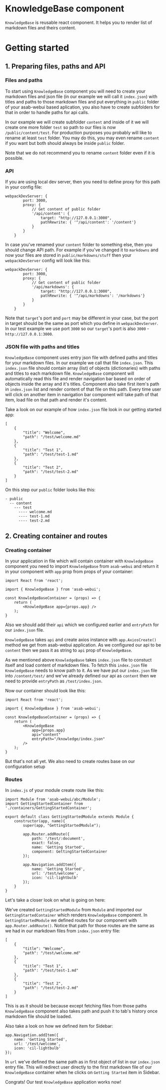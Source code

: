 # KnowledgeBase component

`KnowledgeBase` is reusable react component. It helps you to render list of markdown files and theirs content. 

# Getting started

## 1. Preparing files, paths and API

### Files and paths

To start using `KnowledgeBase` component you will need to create your markdown files and json file (in our example we will call it `index.json`) with titles and paths to those markdown files and put everything in `public` folder of your asab-webui based aplication, you also have to create subfolders for that in order to handle paths for api calls. 

In our example we will create subfolder `content` and inside of it we will create one more folder `test` so path to our files is now `/public/content/test`.
For production purposes you probably will like to rename at least `test` folder. You may do this, you may even rename `content` if you want but both should always be inside `public` folder. 

Note that we do not recommend you to rename `content` folder even if it is possible.

### API

If you are using local dev server, then you need to define proxy for this path in your config file:

```
webpackDevServer: {
		port: 3000,
		proxy: {
			// Get content of public folder
			'/api/content': {
				target: "http://127.0.0.1:3000",
				pathRewrite: { '^/api/content': '/content'}
			}
		}
	}
```

In case you've renamed your `content` folder to something else, then you should change API path. For example if you've changed it to `markdowns` and now your files are stored in `public/markdowns/stuff` then your `webpackDevServer` config will look like this:

```
webpackDevServer: {
		port: 3000,
		proxy: {
			// Get content of public folder
			'/api/markdowns': {
				target: "http://127.0.0.1:3000",
				pathRewrite: { '^/api/markdowns': '/markdowns'}
			}
		}
	}
```

Note that `target`'s port and `port` may be different in your case, but the port in target should be the same as port which you define in `webpackDevServer`. In our test example we use port `3000` so our `target`'s port is also `3000` - `http://127.0.0.1:3000`.

### JSON file with paths and titles

`KnowledgeBase` component uses entry json file with defined paths and titles for your markdown files. In our example we call that file `index.json`.
This `index.json` file should contain array (list) of objects (dictionaries) with paths and titles to each markdown file. `KnowledgeBase` component will automatically read this file and render navigation bar based on order of objects inside the array and it's titles. Component also take first item's path in `index.json` list and render content of that file on this path. Every time user will click on another item in navigation bar component will take path of that item, load file on that path and render it's content.

Take a look on our example of how `index.json` file look in our getting started app:

```
[
	{
		"title": "Welcome",
		"path": "/test/welcome.md"
	},
	{
		"title": "Test 1",
		"path": "/test/test-1.md"
	},
	{
		"title": "Test 2",
		"path": "/test/test-2.md"
	}
]
```

On this step our `public` folder looks like this:
```
- public
  -- content
    --- test
      ---- welcome.md
      ---- test-1.md
      ---- test-2.md
```

## 2. Creating container and routes

### Creating container

In your application in file which will contain container with `KnowledgeBase` component you need to import `KnowledgeBase` from `asab-webui` and return it in your component with `app` prop from props of your container: 

```
import React from 'react';

import { KnowledgeBase } from 'asab-webui';

const KnowledgeBaseContainer = (props) => {
	return (
		<KnowledgeBase app={props.app} />
	);
}
```

Also we should add their `api` which we configured earlier and `entryPath` for our `index.json` file.

`KnowledgeBase` takes `api` and create axios instance with `app.AxiosCreate()` method we get from asab-webui application. As we configured our api to be `content` then we pass it as string to `api` prop of `KnowledgeBase`.

As we mentioned above `KnowledgeBase` takes `index.json` file to constuct itself and load content of markdown files. To fetch this `index.json` file `KnowledgeBase` needs to know path to it. As we have put our `index.json` file into `/content/test/` and we've already defined our api as `content` then we need to provide `entryPath` as `/test/index.json`. 

Now our container should look like this:

```
import React from 'react';

import { KnowledgeBase } from 'asab-webui';

const KnowledgeBaseContainer = (props) => {
	return (
		<KnowledgeBase
			app={props.app}
			api="content"
			entryPath="/knowledge/index.json"
		/>
	);
}
```

But that's not all yet. We also need to create routes base on our configuration setup

### Routes

In `index.js` of your module create route like this:

```
import Module from 'asab-webui/abc/Module';
import GettingStartedContainer from './containers/GettingStartedContainer';

export default class GettingStartedModule extends Module {
	constructor(app, name){
		super(app, "GettingStartedModule");

		app.Router.addRoute({
			path: '/test/:document',
			exact: false,
			name: 'Getting Started',
			component: GettingStartedContainer
		});

		app.Navigation.addItem({
			name: 'Getting Started',
			url: '/test/welcome',
			icon: 'cil-lightbulb'
		});
	}
}

```

Let's take a closer look on what is going on here:

We've created `GettingStartedModule` from `Module` and imported our `GettingStartedContainer` which renders `KnowledgeBase` component. In `GettingStartedModule` we defined routes for our component with `app.Router.addRoute()`. Notice that path for those routes are the same as we had in our markdown files from `index.json` entry file:

```
[
	{
		"title": "Welcome",
		"path": "/test/welcome.md"
	},
	{
		"title": "Test 1",
		"path": "/test/test-1.md"
	},
	{
		"title": "Test 2",
		"path": "/test/test-2.md"
	}
]
```

This is as it should be because except fetching files from those paths `KnowledgeBase` component also takes path and push it to tab's history once markdown file should be loaded.

Also take a look on how we defined item for Sidebar:

```
app.Navigation.addItem({
	name: 'Getting Started',
	url: '/test/welcome',
	icon: 'cil-lightbulb'
});
```

In `url` we've defined the same path as in first object of list in our `index.json` entry file. This will redirect user directly to the first markdown file of our `KnowledgeBase` container when he clicks on `Getting Started` item in Sidebar.

Congrats! Our test `KnowledgeBase` application works now!